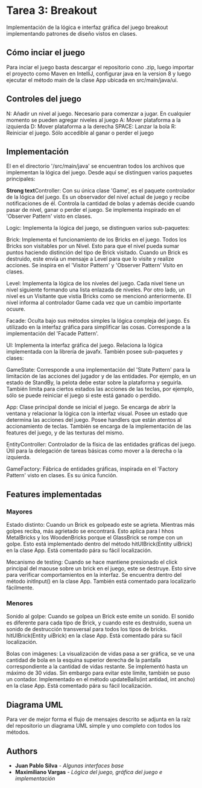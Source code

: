 # Tarea 3: Breakout

Implementación de la lógica e interfaz gráfica del juego breakout implementando patrones de diseño vistos en clases.

## Cómo inciar el juego

Para inciar el juego basta descargar el repositorio cono .zip, luego importar el proyecto como Maven en IntelliJ, configurar java en la version 8 y luego ejecutar el método main de la clase App ubicada en src/main/java/ui.

## Controles del juego

N: Añadir un nivel al juego. Necesario para comenzar a jugar. En cualquier momento se pueden agregar niveles al juego
A: Mover plataforma a la izquierda
D: Mover plataforma a la derecha
SPACE: Lanzar la bola
R: Reiniciar el juego. Sólo accedible al ganar o perder el juego

## Implementación

El en el directorio '/src/main/java' se encuentran todos los archivos que implementan la lógica del juego. Desde aquí se distinguen varios paquetes principales:

**Strong text**Controller: Con su única clase 'Game', es el paquete controlador de la lógica del juego. Es un observador del nivel actual de juego y recibe notificaciones de él. Controla la cantidad de bolas y además decide cuando pasar de nivel, ganar o perder el juego. Se implementa inspirado en el 'Observer Pattern' visto en clases.

Logic: Implementa la lógica del juego, se distinguen varios sub-paquetes:

  Brick: Implementa el funcionamiento de los Bricks en el juego. Todos los Bricks son visitables por un Nivel. Esto para que el nivel pueda sumar puntos haciendo distinción del tipo de Brick visitado. Cuando un Brick es destruido, este envía un mensaje a Level para que lo visite y realize acciones. Se inspira en el 'Visitor Pattern' y 'Observer Pattern' Vsito en clases.
  
  Level: Implementa la lógica de los niveles del juego. Cada nivel tiene un nivel siguiente formando una lista enlazada de niveles. Por otro lado, un nivel es un Visitante que vistia Bricks como se mencionó anteriormente. El nivel informa al controlador Game cada vez que un cambio importante ocuure.

Facade: Oculta bajo sus métodos simples la lógica compleja del juego. Es utilizado en la interfaz gráfica para simplificar las cosas. Corresponde a la implementación del 'Facade Pattern'.

UI: Implementa la interfaz gráfica del juego. Relaciona la lógica implementada con la librería de javafx. También posee sub-paquetes y clases:
  
  GameState: Corresponde a una implementación del 'State Pattern' para la limitación de las acciones del jugador y de las entidades. Por ejemplo, en un estado de StandBy, la pelota debe estar sobre la plataforma y seguirla. También limita para ciertos estados las acciones de las teclas, por ejemplo, sólo se puede reiniciar el juego si este está ganado o perdido.
  
  App: Clase principal donde se inicial el juego. Se encarga de abrir la ventana y relacionar la lógica con la interfaz visual. Posee un estado que determina las acciones del juego. Posee handlers que están atentos al accionamiento de teclas. También se encarga de la implementación de las features del juego, y de las texturas del mismo.
  
  EntityController: Controlador de la física de las entidades gráficas del juego. Útil para la delegación de tareas básicas como mover a la derecha o la izquierda.
  
  GameFactory: Fábrica de entidades gráficas, inspirada en el 'Factory Pattern' visto en clases. Es su única función.

## Features implementadas
### Mayores

Estado distinto: Cuando un Brick es golpeado este se agrieta. Mientras más golpes reciba, más agrietado se encontrará. Esto aplica para l hhos MetalBricks y los WoodenBricks porque el GlassBrick se rompe con un golpe. Esto está implementado dentro del método hitUIBrick(Entity uiBrick) en la clase App. Está comentado pára su fácil localización.

Mecanismo de testing: Cuando se hace mantiene presionado el click principal del maouse sobre un brick en el juego, este se destruye. Esto sirve para verificar comportamientos en la interfaz. Se encuentra dentro del método initInput() en la clase App. También está comentado para localizarlo fácilmente.

### Menores

Sonido al golpe: Cuando se golpea un Brick este emite un sonido. El sonido es diferente para cada tipo de Brick, y cuando este es destruido, suena un sonido de destrucción transversal para todos los tipos de bricks. hitUIBrick(Entity uiBrick) en la clase App. Está comentado pára su fácil localización.

Bolas con imágenes: La visualización de vidas pasa a ser gráfica, se ve una cantidad de bola en la esquina superior derecha de la pantalla correspondiente a la cantidad de vidas restante. Se implementó hasta un máximo de 30 vidas. Sin embargo para evitar este límite, también se puso un contador. Implementado en el método updateBalls(int antidad, int ancho) en la clase App. Está comentado pára su fácil localización.


## Diagrama UML

Para ver de mejor forma el flujo de mensajes descrito se adjunta en la raíz del repositorio un diagrama UML simple y uno completo con todos los métodos.

## Authors

* **Juan Pablo Silva** - *Algunas interfaces base*
* **Maximiliano Vargas** - *Lógica del juego, gráfica del juego e implementación*
